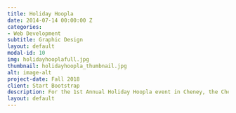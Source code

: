 ```yaml
---
title: Holiday Hoopla
date: 2014-07-14 00:00:00 Z
categories:
- Web Development
subtitle: Graphic Design
layout: default
modal-id: 10
img: holidayhooplafull.jpg
thumbnail: holidayhoopla_thumbnail.jpg
alt: image-alt
project-date: Fall 2018
client: Start Bootstrap
description: For the 1st Annual Holiday Hoopla event in Cheney, the Cheney Merchant Association needed a logo, banner, flyers, and social media posts to promote their upcoming event. In collaboration with fellow designers Joshua Thomas, and Angel Lara we created these elements for the association and they picked our designs in a classroom contest to put around Cheney for years to come. 
layout: default
---
```

